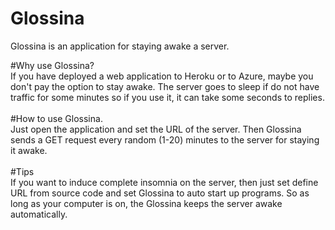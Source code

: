 # Glossina
Glossina is an application for staying awake a server.

#Why use Glossina?<br>
If you have deployed a web application to Heroku or to Azure, maybe you don't pay the option to stay awake.
The server goes to sleep if do not have traffic for some minutes so if you use it, it can take some seconds to replies.
<br><br>
#How to use Glossina.<br>
Just open the application and set the URL of the server.
Then Glossina sends a GET request every random (1-20) minutes to the server for staying it awake.
<br><br>
#Tips<br>
If you want to induce complete insomnia on the server, then just set define URL from source code and set Glossina to auto start up programs.
So as long as your computer is on, the Glossina keeps the server awake automatically.
